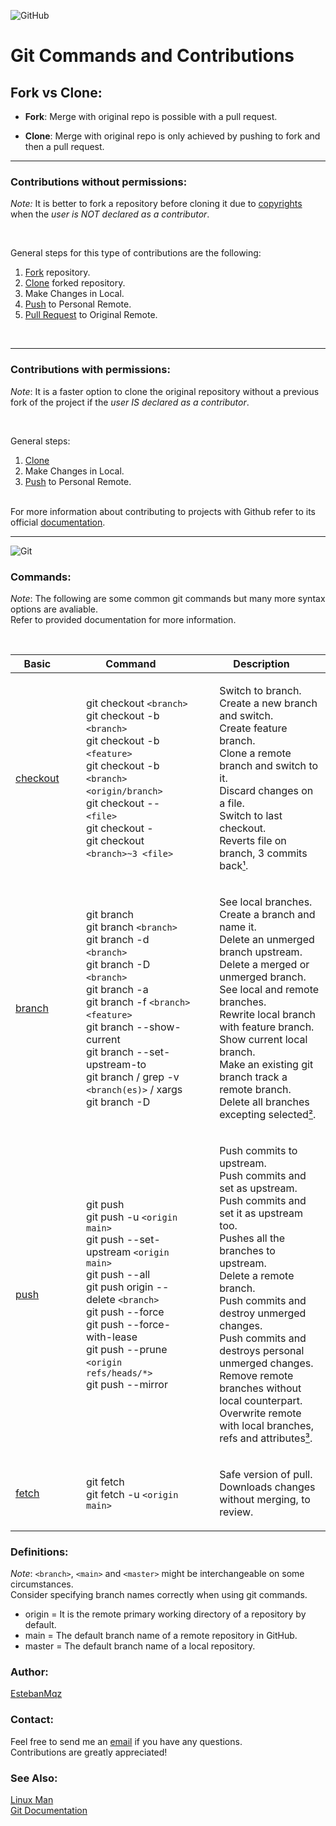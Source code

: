![GitHub](https://img.shields.io/badge/github-%23121011.svg?style=for-the-badge&logo=github&logoColor=gray)

# Git Commands and Contributions

## Fork vs Clone:  

-	**Fork**: Merge with original repo is possible with a pull request.

-	**Clone**: Merge with original repo is only achieved by pushing to fork and then a pull request.
---

### Contributions without permissions:

*Note:* It is better to fork a repository before cloning it due to [copyrights](https://docs.github.com/en/repositories/managing-your-repositorys-settings-and-features/customizing-your-repository/licensing-a-repository) when the *user is NOT declared as a contributor*.

<br />

General steps for this type of contributions are the following:
1. [Fork](https://docs.github.com/en/get-started/quickstart/fork-a-repo) repository.
2. [Clone](https://docs.github.com/en/repositories/creating-and-managing-repositories/cloning-a-repository) forked repository.
3. Make Changes in Local.
4. [Push](https://docs.github.com/en/get-started/using-git/pushing-commits-to-a-remote-repository) to Personal Remote.
5. [Pull Request](https://docs.github.com/en/pull-requests/collaborating-with-pull-requests/incorporating-changes-from-a-pull-request/merging-a-pull-request) to Original Remote.

<br />

---

### Contributions with permissions:

*Note*: It is a faster option to clone the original repository without a previous fork of the project if the *user IS declared as a contributor*.

<br />

General steps:
1. [Clone](https://docs.github.com/en/repositories/creating-and-managing-repositories/cloning-a-repository)
2. Make Changes in Local.
3. [Push](https://docs.github.com/en/get-started/using-git/pushing-commits-to-a-remote-repository) to Personal Remote. <br /><br />

For more information about contributing to projects with Github refer to its official [documentation](https://docs.github.com/en/get-started/quickstart/contributing-to-projects?tool=webui). <br />

---

![Git](https://img.shields.io/badge/git-%23F05033.svg?style=for-the-badge&logo=git&logoColor=white)

### Commands:
*Note*: The following are some common git commands but many more syntax options are avaliable. <br />
Refer to provided documentation for more information.

<br />

|Basic|Command|Description|
|---|---|---|
|[checkout](https://git-scm.com/docs/git-checkout)|<ol style="list-style-type:none;"><li>git checkout `<branch>`<li>git checkout -b `<branch>`<li> git checkout -b `<feature>` <li> git checkout -b `<branch>` `<origin/branch>` <li> git checkout -- `<file>`<li>git checkout -<li> git checkout `<branch>~3 <file>`|<ol style="list-style-type:none;"><li>Switch to branch.<li>Create a new branch and switch.<li>Create feature branch.<li>Clone a remote branch and switch to it.<li>Discard changes on a file.<li>Switch to last checkout. <li> Reverts file on branch, 3 commits back[¹](https://linux.die.net/man/1/git-checkout).|
|[branch](https://git-scm.com/docs/git-branch)|<ol style="list-style-type:none;"><li>git branch <li>git branch `<branch>`<li>git branch -d `<branch>`<li>git branch -D `<branch>`<li>git branch -a<li>git branch -f `<branch>` `<feature>`<li> git branch --show-current<li>git branch --set-upstream-to<li> git branch / grep -v `<branch(es)>` / xargs git branch -D|<ol style="list-style-type:none;"><li>See local branches.<li>Create a branch and name it.<li>Delete an unmerged branch upstream.<li>Delete a merged or unmerged branch. <li>See local and remote branches.<li>Rewrite local branch with feature branch.<li>Show current local branch.<li>Make an existing git branch track a remote branch.<li>Delete all branches excepting selected[²](https://linux.die.net/man/1/git-branch.).|
|[push](https://git-scm.com/docs/git-push)|<ol style="list-style-type:none;"><li>git push<li>git push -u `<origin main>`<li>git push --set-upstream `<origin main>`<li>git push --all<li>git push origin --delete `<branch>`<li> git push --force <li> git push --force-with-lease <li> git push --prune `<origin refs/heads/*>` <li> git push --mirror<li>|<ol style="list-style-type:none;"><li>Push commits to upstream. <li>Push commits and set as upstream.<li>Push commits and set it as upstream too.<li>Pushes all the branches to upstream.<li>Delete a remote branch.<li>Push commits and destroy unmerged changes.<li>Push commits and destroys personal unmerged changes.<li>Remove remote branches without local counterpart.<li> Overwrite remote with local branches, refs and attributes[³](https://linux.die.net/man/1/git-push).|
|[fetch](https://git-scm.com/docs/git-fetch)|<ol style="list-style-type:none;"><li>git fetch<li>git fetch -u `<origin main>`|<ol style="list-style-type:none;"><li>Safe version of pull. Downloads changes without merging, to review.|

### Definitions:
*Note*: `<branch>`, `<main>` and `<master>` might be interchangeable on some circumstances. <br>
Consider specifying branch names correctly when using git commands. 
- origin = It is the remote primary working directory of a repository by default.
- main = The default branch name of a remote repository in GitHub.
- master = The default branch name of a local repository.


### Author:
[EstebanMqz](https://github.com/EstebanMqz)

### Contact:
Feel free to send me an [email](mailto:esteban@esteban) if you have any questions.<br />
Contributions are greatly appreciated!<br />

### See Also:
[Linux Man](https://linux.die.net)<br />
[Git Documentation](https://git-scm.com/doc)

